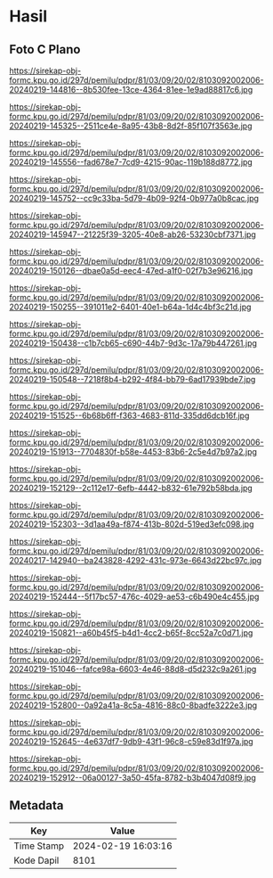 # Hasil

## Foto C Plano

https://sirekap-obj-formc.kpu.go.id/297d/pemilu/pdpr/81/03/09/20/02/8103092002006-20240219-144816--8b530fee-13ce-4364-81ee-1e9ad88817c6.jpg

https://sirekap-obj-formc.kpu.go.id/297d/pemilu/pdpr/81/03/09/20/02/8103092002006-20240219-145325--2511ce4e-8a95-43b8-8d2f-85f107f3563e.jpg

https://sirekap-obj-formc.kpu.go.id/297d/pemilu/pdpr/81/03/09/20/02/8103092002006-20240219-145556--fad678e7-7cd9-4215-90ac-119b188d8772.jpg

https://sirekap-obj-formc.kpu.go.id/297d/pemilu/pdpr/81/03/09/20/02/8103092002006-20240219-145752--cc9c33ba-5d79-4b09-92f4-0b977a0b8cac.jpg

https://sirekap-obj-formc.kpu.go.id/297d/pemilu/pdpr/81/03/09/20/02/8103092002006-20240219-145947--21225f39-3205-40e8-ab26-53230cbf7371.jpg

https://sirekap-obj-formc.kpu.go.id/297d/pemilu/pdpr/81/03/09/20/02/8103092002006-20240219-150126--dbae0a5d-eec4-47ed-a1f0-02f7b3e96216.jpg

https://sirekap-obj-formc.kpu.go.id/297d/pemilu/pdpr/81/03/09/20/02/8103092002006-20240219-150255--391011e2-6401-40e1-b64a-1d4c4bf3c21d.jpg

https://sirekap-obj-formc.kpu.go.id/297d/pemilu/pdpr/81/03/09/20/02/8103092002006-20240219-150438--c1b7cb65-c690-44b7-9d3c-17a79b447261.jpg

https://sirekap-obj-formc.kpu.go.id/297d/pemilu/pdpr/81/03/09/20/02/8103092002006-20240219-150548--7218f8b4-b292-4f84-bb79-6ad17939bde7.jpg

https://sirekap-obj-formc.kpu.go.id/297d/pemilu/pdpr/81/03/09/20/02/8103092002006-20240219-151525--6b68b6ff-f363-4683-811d-335dd6dcb16f.jpg

https://sirekap-obj-formc.kpu.go.id/297d/pemilu/pdpr/81/03/09/20/02/8103092002006-20240219-151913--7704830f-b58e-4453-83b6-2c5e4d7b97a2.jpg

https://sirekap-obj-formc.kpu.go.id/297d/pemilu/pdpr/81/03/09/20/02/8103092002006-20240219-152129--2c112e17-6efb-4442-b832-61e792b58bda.jpg

https://sirekap-obj-formc.kpu.go.id/297d/pemilu/pdpr/81/03/09/20/02/8103092002006-20240219-152303--3d1aa49a-f874-413b-802d-519ed3efc098.jpg

https://sirekap-obj-formc.kpu.go.id/297d/pemilu/pdpr/81/03/09/20/02/8103092002006-20240217-142940--ba243828-4292-431c-973e-6643d22bc97c.jpg

https://sirekap-obj-formc.kpu.go.id/297d/pemilu/pdpr/81/03/09/20/02/8103092002006-20240219-152444--5f17bc57-476c-4029-ae53-c6b490e4c455.jpg

https://sirekap-obj-formc.kpu.go.id/297d/pemilu/pdpr/81/03/09/20/02/8103092002006-20240219-150821--a60b45f5-b4d1-4cc2-b65f-8cc52a7c0d71.jpg

https://sirekap-obj-formc.kpu.go.id/297d/pemilu/pdpr/81/03/09/20/02/8103092002006-20240219-151046--fafce98a-6603-4e46-88d8-d5d232c9a261.jpg

https://sirekap-obj-formc.kpu.go.id/297d/pemilu/pdpr/81/03/09/20/02/8103092002006-20240219-152800--0a92a41a-8c5a-4816-88c0-8badfe3222e3.jpg

https://sirekap-obj-formc.kpu.go.id/297d/pemilu/pdpr/81/03/09/20/02/8103092002006-20240219-152645--4e637df7-9db9-43f1-96c8-c59e83d1f97a.jpg

https://sirekap-obj-formc.kpu.go.id/297d/pemilu/pdpr/81/03/09/20/02/8103092002006-20240219-152912--06a00127-3a50-45fa-8782-b3b4047d08f9.jpg


## Metadata

| Key        | Value               |
| ---------- | ------------------- |
| Time Stamp | 2024-02-19 16:03:16 |
| Kode Dapil | 8101                |



